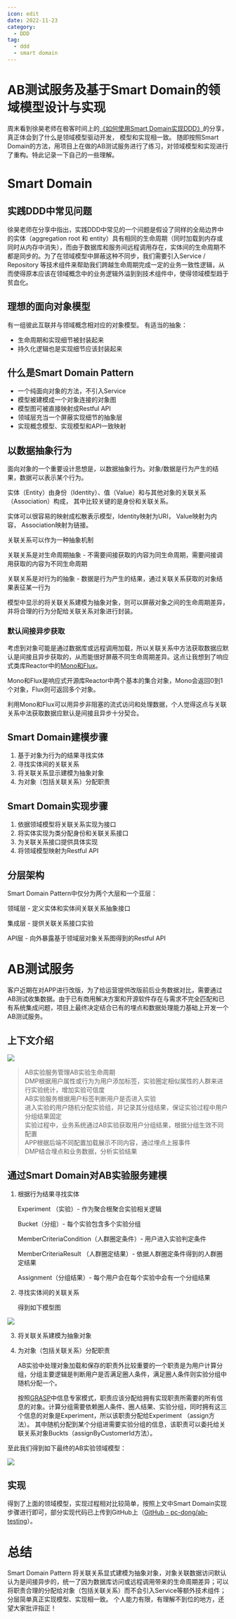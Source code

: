 ```yaml
---
icon: edit
date: 2022-11-23
category:
  - DDD
tag:
  - ddd
  - smart domain
---
```


# AB测试服务及基于Smart Domain的领域模型设计与实现

周末看到徐昊老师在极客时间上的[《如何使用Smart Domain实现DDD》](https://www.bilibili.com/video/BV1QT411J7jh?mid=349471258&p=1&share_from=ugc&share_medium=iphone&share_plat=ios&share_session_id=AE38A38A-25FE-4018-86D7-3D8056587454&share_source=WEIXIN&share_tag=s_i&timestamp=1657888503&unique_k=y9oo1MR)的分享，真正体会到了什么是领域模型驱动开发， 模型和实现相一致。 随即按照Smart Domain的方法，用项目上在做的AB测试服务进行了练习，对领域模型和实现进行了重构。特此记录一下自己的一些理解。

# Smart Domain
## 实践DDD中常见问题
徐昊老师在分享中指出，实践DDD中常见的一个问题是假设了同样的全局边界中的实体（aggregation root 和 entity）具有相同的生命周期（同时加载到内存或同时从内存中消失），而由于数据库和服务间远程调用存在，实体间的生命周期不都是同步的。为了在领域模型中屏蔽这种不同步，我们需要引入Service / Repository 等技术组件来帮助我们跨越生命周期完成一定的业务一致性逻辑，从而使得原本应该在领域概念中的业务逻辑外溢到到技术组件中，使得领域模型趋于贫血化。

## 理想的面向对象模型
有一组彼此互联并与领域概念相对应的对象模型。
有适当的抽象：
* 生命周期和实现细节被封装起来
* 持久化逻辑也是实现细节应该封装起来
## 什么是Smart Domain Pattern
* 一个纯面向对象的方法，不引入Service
* 模型被建模成一个对象连接的对象图
* 模型图可被直接映射成Restful API
* 领域层充当一个屏蔽实现细节的抽象层
* 实现概念模型、实现模型和API一致映射

## 以数据抽象行为
面向对象的一个重要设计思想是，以数据抽象行为。对象/数据是行为产生的结果，数据可以表示某个行为。

实体（Entity）由身份（Identity）、值（Value）和与其他对象的关联关系（Association）构成， 其中比较关键的是身份和关联关系。

实体可以很容易的映射成松散表示模型，Identity映射为URI， Value映射为内容， Association映射为链接。

关联关系可以作为一种抽象机制

关联关系是对生命周期抽象 -  不需要间接获取的内容为同生命周期，需要间接调用获取的内容为不同生命周期

关联关系是对行为的抽象 - 数据是行为产生的结果，通过关联关系获取的对象结果表征某一行为

模型中显示的将关联关系建模为抽象对象，则可以屏蔽对象之间的生命周期差异，并将合理的行为分配给关联关系对象进行封装。

### 默认间接异步获取
考虑到对象可能是通过数据库或远程调用加载，所以关联关系中方法获取数据应默认是间接且异步获取的，从而能很好屏蔽不同生命周期差异。这点让我想到了响应式类库Reactor中的[Mono和Flux](https://dimitr.im/difference-between-mono-and-flux)。

Mono和Flux是响应式开源库Reactor中两个基本的集合对象，Mono会返回0到1个对象，Flux则可返回多个对象。

利用Mono和Flux可以用异步非阻塞的流式访问和处理数据，个人觉得这点与关联关系中法获取数据应默认是间接且异步十分契合。

## Smart Domain建模步骤
1. 基于对象为行为的结果寻找实体
2. 寻找实体间的关联关系
3. 将关联关系显示建模为抽象对象
4. 为对象（包括关联关系）分配职责

## Smart Domain实现步骤
1. 依据领域模型将关联关系实现为接口
2. 将实体实现为类分配身份和关联关系接口
3. 为关联关系接口提供具体实现
4. 将领域模型映射为Restful API

## 分层架构
Smart Domain Pattern中仅分为两个大层和一个亚层：

领域层 - 定义实体和实体间关联关系抽象接口

集成层 - 提供关联关系接口实验

API层 - 向外暴露基于领域层对象关系图得到的Restful API

# AB测试服务
客户近期在对APP进行改版，为了给运营提供改版前后业务数据对比，需要通过AB测试收集数据。由于已有商用解决方案和开源软件存在与需求不完全匹配和已有系统集成问题，项目上最终决定结合已有的埋点和数据处理能力基础上开发一个AB测试服务。
## 上下文介绍
![](./images/context.png)

> AB实验服务管理AB实验生命周期  
> DMP根据用户属性或行为为用户添加标签，实验圈定相似属性的人群来进行实验统计，增加实验可信度  
> AB实验服务根据用户标签判断用户是否进入实验  
> 进入实验的用户随机分配实验组，并记录其分组结果，保证实验过程中用户分组结果固定  
> 实验过程中，业务系统通过AB实验获取用户分组结果，根据分组生效不同配置  
> APP根据后端不同配置加载展示不同内容，通过埋点上报事件  
> DMP结合埋点和业务数据，分析实验结果


## 通过Smart Domain对AB实验服务建模
1. 根据行为结果寻找实体

   Experiment  （实验）- 作为聚合根聚合实验相关逻辑

   Bucket（分组）-  每个实验包含多个实验分组

   MemberCriteriaCondition（人群圈定条件）-  用户进入实验判定条件

   MemberCriteriaResult （人群圈定结果）- 依据人群圈定条件得到的人群圈定结果

   Assignment（分组结果）-  每个用户会在每个实验中会有一个分组结果

2. 寻找实体间的关联关系

   得到如下模型图

![](./images/EF97AF9C-119B-49F8-BBB8-80853DC5B5C4.png)


3. 将关联关系建模为抽象对象
4. 为对象（包括关联关系）分配职责

   AB实验中处理对象加载和保存的职责外比较重要的一个职责是为用户计算分组，分组主要逻辑是判断用户是否满足圈人条件，满足圈人条件则实验分组中随机分配一个。

   按照[GRASP](https://en.wikipedia.org/wiki/GRASP_)中信息专家模式，职责应该分配给拥有实现职责所需要的所有信息的对象。计算分组需要依赖圈人条件、圈人结果、实验分组，同时拥有这三个信息的对象是Experiment，所以该职责分配给Experiment （assign方法）。 其中随机分配到某个分组进需要实验分组的信息，该职责可以委托给关联关系对象Buckts（assignByCustomerId方法）。

至此我们得到如下最终的AB实验领域模型：

![](./images/9D4EB2C8-22B0-4843-B831-69A1B5F64F42.png)

## 实现

得到了上面的领域模型，实现过程相对比较简单，按照上文中Smart Domain实现步骤进行即可，部分实现代码已上传到GitHub上（[GitHub - pc-dong/ab-testing](https://github.com/pc-dong/ab-testing)）。

# 总结
Smart Domain Pattern 将关联关系显式建模为抽象对象，对象关联数据访问默认认为是间接异步的，统一了因为数据库访问或远程调用带来的生命周期差异；可以将职责合理的分配给对象（包括关联关系）而不会引入Service等额外技术组件；分层简单真正实现模型、实现相一致。
个人能力有限，有理解不到位的地方，还望大家批评指正！





